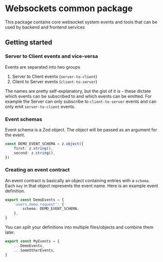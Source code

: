 # Websockets common package

This package contains core websocket system events and tools that can be used by backend and frontend services

## Getting started

### Server to Client events and vice-versa

Events are separated into two groups

1. Server to Client events (`server-to-client`)
2. Client to Server events (`client-to-server`)

The names are pretty self-explanatory, but the gist of it is - these dictate which events can be subscribed to and which events can be emitted. For example the Server can only subscribe to `client-to-server` events and can only emit `server-to-client` events.

### Event schemas

Event schema is a Zod object. The object will be passed as an argument for the event.

```typescript
const DEMO_EVENT_SCHEMA = z.object({
    first: z.string(),
    second: z.string(),
})
```

### Creating an event contract

An event contract is basically an object containing entries with a `schema`. Each `key` in that object represents the event name. Here is an example event definition.

```typescript
export const DemoEvents = {
	'users.demo.request': {
		schema: DEMO_EVENT_SCHEMA,
	},
}
```

You can split your definitions into multiple files/objects and combine them later.

```typescript
export const MyEvents = {
	...DemoEvents,
	...SomeOtherEvents,
}
```
